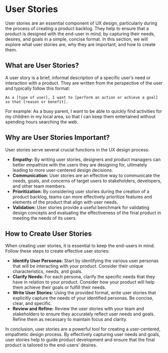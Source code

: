 # User Stories

User stories are an essential component of UX design, particularly during the process of creating a product backlog. They help to ensure that a product is designed with the end-user in mind, by capturing their needs, desires, and goals in a simple, concise format. In this section, we will explore what user stories are, why they are important, and how to create them.

## What are User Stories?

A user story is a brief, informal description of a specific user’s need or interaction with a product. They are written from the perspective of the user and typically follow this format:

```
As a [type of user], I want to [perform an action or achieve a goal] so that [reason or benefit].
```

For example: As a busy parent, I want to be able to quickly find activities for my children in my local area, so that I can keep them entertained without spending hours searching the web.

## Why are User Stories Important?

User stories serve several crucial functions in the UX design process:

- **Empathy:** By writing user stories, designers and product managers can better empathize with the users they are designing for, ultimately leading to more user-centered design decisions.
- **Communication:** User stories are an effective way to communicate the needs, goals, and concerns of target users to stakeholders, developers, and other team members.
- **Prioritization:** By considering user stories during the creation of a product backlog, teams can more effectively prioritize features and elements of the product that align with user needs.
- **Validation:** User stories provide a useful benchmark for validating design concepts and evaluating the effectiveness of the final product in meeting the needs of its users.

## How to Create User Stories

When creating user stories, it is essential to keep the end-users in mind. Follow these steps to create effective user stories:

- **Identify User Personas:** Start by identifying the various user personas that will be interacting with your product. Consider their unique characteristics, needs, and goals.
- **Clarify Needs:** For each persona, clarify the specific needs that they have in relation to your product. Consider how your product will help them achieve their goals or fulfill their needs.
- **Write User Stories:** Using the provided format, write user stories that explicitly capture the needs of your identified personas. Be concise, clear, and specific.
- **Review and Refine:** Review the user stories with your team and stakeholders to ensure they accurately reflect user needs and goals. Refine them as necessary to maintain focus and clarity.

In conclusion, user stories are a powerful tool for creating a user-centered, empathetic design process. By effectively capturing user needs and goals, user stories help to guide product development and ensure that the final product is tailored to the end-users’ desires.
